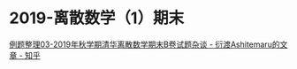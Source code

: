 # 2019-离散数学（1）期末

[例题整理03-2019年秋学期清华离散数学期末B卷试题杂谈 - 衍渡Ashitemaru的文章 - 知乎](https://zhuanlan.zhihu.com/p/101823110)

